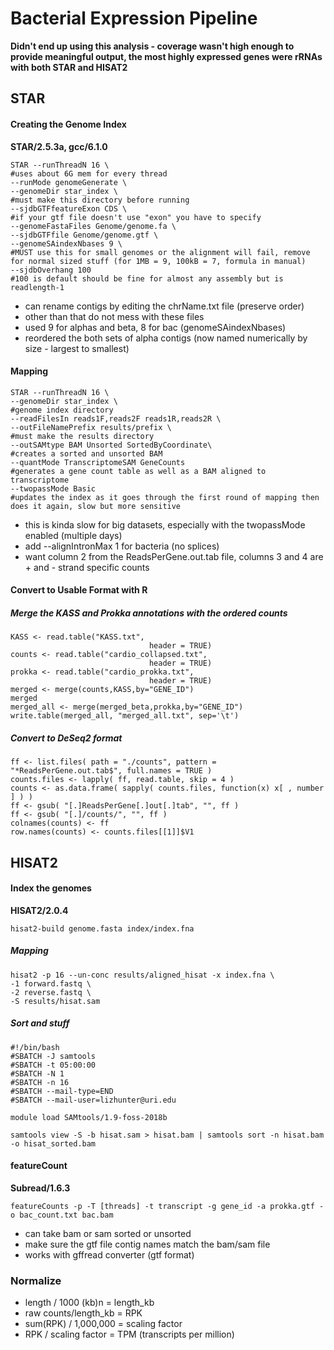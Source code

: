 # Bacterial Expression Pipeline
**Didn't end up using this analysis - coverage wasn't high enough to provide meaningful output, the most highly expressed genes were rRNAs with both STAR and HISAT2**

## STAR

#### Creating the Genome Index

**STAR/2.5.3a, gcc/6.1.0**
```
STAR --runThreadN 16 \
#uses about 6G mem for every thread
--runMode genomeGenerate \
--genomeDir star_index \
#must make this directory before running
--sjdbGTFfeatureExon CDS \
#if your gtf file doesn't use "exon" you have to specify
--genomeFastaFiles Genome/genome.fa \
--sjdbGTFfile Genome/genome.gtf \
--genomeSAindexNbases 9 \
#MUST use this for small genomes or the alignment will fail, remove for normal sized stuff (for 1MB = 9, 100kB = 7, formula in manual)
--sjdbOverhang 100
#100 is default should be fine for almost any assembly but is readlength-1
```

- can rename contigs by editing the chrName.txt file (preserve order)
- other than that do not mess with these files
- used 9 for alphas and beta, 8 for bac (genomeSAindexNbases)
- reordered the both sets of alpha contigs (now named numerically by size - largest to smallest)

#### Mapping

```
STAR --runThreadN 16 \
--genomeDir star_index \
#genome index directory
--readFilesIn reads1F,reads2F reads1R,reads2R \
--outFileNamePrefix results/prefix \
#must make the results directory
--outSAMtype BAM Unsorted SortedByCoordinate\
#creates a sorted and unsorted BAM
--quantMode TranscriptomeSAM GeneCounts
#generates a gene count table as well as a BAM aligned to transcriptome
--twopassMode Basic
#updates the index as it goes through the first round of mapping then does it again, slow but more sensitive
```
- this is kinda slow for big datasets, especially with the twopassMode enabled (multiple days)
- add --alignIntronMax 1 for bacteria (no splices)
- want column 2 from the ReadsPerGene.out.tab file, columns 3 and 4 are + and - strand specific counts

#### Convert to Usable Format with R

##### Merge the KASS and Prokka annotations with the ordered counts

```
KASS <- read.table("KASS.txt",
                               header = TRUE)
counts <- read.table("cardio_collapsed.txt",
                               header = TRUE)
prokka <- read.table("cardio_prokka.txt",
                               header = TRUE)
merged <- merge(counts,KASS,by="GENE_ID")
merged
merged_all <- merge(merged_beta,prokka,by="GENE_ID")
write.table(merged_all, "merged_all.txt", sep='\t')
```

##### Convert to DeSeq2 format

```
ff <- list.files( path = "./counts", pattern = "*ReadsPerGene.out.tab$", full.names = TRUE )
counts.files <- lapply( ff, read.table, skip = 4 )
counts <- as.data.frame( sapply( counts.files, function(x) x[ , number ] ) )
ff <- gsub( "[.]ReadsPerGene[.]out[.]tab", "", ff )
ff <- gsub( "[.]/counts/", "", ff )
colnames(counts) <- ff
row.names(counts) <- counts.files[[1]]$V1
```

## HISAT2

#### Index the genomes

**HISAT2/2.0.4**
```
hisat2-build genome.fasta index/index.fna
```

##### Mapping
```
hisat2 -p 16 --un-conc results/aligned_hisat -x index.fna \
-1 forward.fastq \
-2 reverse.fastq \
-S results/hisat.sam
```

##### Sort and stuff
```
#!/bin/bash
#SBATCH -J samtools
#SBATCH -t 05:00:00
#SBATCH -N 1
#SBATCH -n 16
#SBATCH --mail-type=END
#SBATCH --mail-user=lizhunter@uri.edu

module load SAMtools/1.9-foss-2018b

samtools view -S -b hisat.sam > hisat.bam | samtools sort -n hisat.bam -o hisat_sorted.bam
```

#### featureCount

**Subread/1.6.3**
```
featureCounts -p -T [threads] -t transcript -g gene_id -a prokka.gtf -o bac_count.txt bac.bam
```
- can take bam or sam sorted or unsorted
- make sure the gtf file contig names match the bam/sam file
- works with gffread converter (gtf format)

### Normalize
- length / 1000 (kb)n = length_kb
- raw counts/length_kb = RPK
- sum(RPK) / 1,000,000 = scaling factor
- RPK / scaling factor = TPM (transcripts per million)
